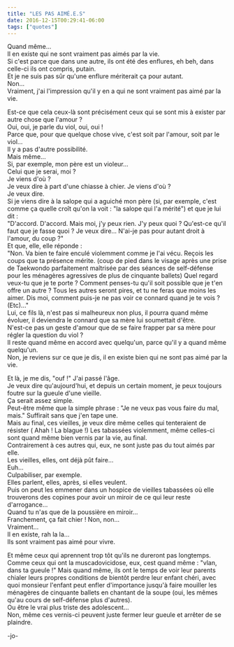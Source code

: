 ```yaml
---
title: "LES PAS AIMÉ.E.S"
date: 2016-12-15T00:29:41-06:00
tags: ["quotes"]
---
```




Quand même...\
Il en existe qui ne sont vraiment pas aimés par la vie.\
Si c'est parce que dans une autre, ils ont été des enflures, eh beh, dans celle-ci ils ont compris, putain.\
Et je ne suis pas sûr qu'une enflure mériterait ça pour autant.\
Non...\
Vraiment, j'ai l'impression qu'il y en a qui ne sont vraiment pas aimé par la vie.

Est-ce que cela ceux-là sont précisément ceux qui se sont mis à exister par autre chose que l'amour ?\
Oui, oui, je parle du viol, oui, oui !\
Parce que, pour que quelque chose vive, c'est soit par l'amour, soit par le viol...\
Il y a pas d'autre possibilité.\
Mais même...\
Si, par exemple, mon père est un violeur...\
Celui que je serai, moi ?\
Je viens d'où ?\
Je veux dire à part d'une chiasse à chier. Je viens d'où ?\
Je veux dire.\
Si je viens dire à la salope qui a aguiché mon père (si, par exemple, c'est comme ça quelle croît qu'on la voit : "la salope qui l'a mérité") et que je lui dit :\
"D'accord. D'accord. Mais moi, j'y peux rien. J'y peux quoi ? Qu'est-ce qu'il faut que je fasse quoi ? Je veux dire... N'ai-je pas pour autant droit à l'amour, du coup ?"\
Et que, elle, elle réponde :\
"Non. Va bien te faire enculé violemment comme je l'ai vécu. Reçois les coups que ta présence mérite. (coup de pied dans le visage après une prise de Taekwondo parfaitement maîtrisée par des séances de self-défense pour les ménagères agressives de plus de cinquante ballets) Quel regard veux-tu que je te porte ? Comment penses-tu qu'il soit possible que je t'en offre un autre ? Tous les autres seront pires, et tu ne feras que moins les aimer. Dis moi, comment puis-je ne pas voir ce connard quand je te vois ? (Etc)..."\
Lui, ce fils là, n'est pas si malheureux non plus, il pourra quand même évoluer, il deviendra le connard que sa mère lui soumettait d'être.\
N'est-ce pas un geste d'amour que de se faire frapper par sa mère pour régler la question du viol ?\
Il reste quand même en accord avec quelqu'un, parce qu'il y a quand même quelqu'un.\
Non, je reviens sur ce que je dis, il en existe bien qui ne sont pas aimé par la vie.

Et là, je me dis, "ouf !" J'ai passé l'âge.\
Je veux dire qu'aujourd'hui, et depuis un certain moment, je peux toujours foutre sur la gueule d'une vieille.\
Ça serait assez simple.\
Peut-être même que la simple phrase : "Je ne veux pas vous faire du mal, mais." Suffirait sans que j'en tape une.\
Mais au final, ces vieilles, je veux dire même celles qui tenteraient de résister ( Ahah ! La blague !) Les tabassées violemment, même celles-ci sont quand même bien vernis par la vie, au final.\
Contrairement à ces autres qui, eux, ne sont juste pas du tout aimés par elle.\
Les vieilles, elles, ont déjà pût faire...\
Euh...\
Culpabiliser, par exemple.\
Elles parlent, elles, après, si elles veulent.\
Puis on peut les emmener dans un hospice de vieilles tabassées où elle trouverons des copines pour avoir un miroir de ce qui leur reste d'arrogance...\
Quand tu n'as que de la poussière en miroir...\
Franchement, ça fait chier !
Non, non...\
Vraiment...\
Il en existe, rah la la...\
Ils sont vraiment pas aimé pour vivre.

Et même ceux qui aprennent trop tôt qu'ils ne dureront pas longtemps.\
Comme ceux qui ont la muscadovicidose, eux, cest quand même : "vlan, dans ta gueule !" Mais quand même, ils ont le temps de voir leur parents chialer leurs propres conditions de bientôt perdre leur enfant chéri, avec quoi monsieur l'enfant peut enfler d'importance jusqu'à faire mouiller les ménagères de cinquante ballets en chantant de la soupe (oui, les mêmes qu'au cours de self-défense plus d'autres).\
Ou être le vrai plus triste des adolescent...\
Non, même ces vernis-ci peuvent juste fermer leur gueule et arrêter de se plaindre.



-jo-